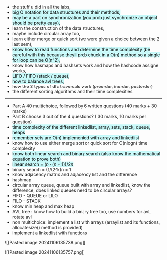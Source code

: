- the stuff u did in all the labs, 
- <mark style="background: #ABF7F7A6;">big O notation for data structures and their methods, </mark>
- <mark style="background: #ABF7F7A6;">may be a part on synchronization (you prob just synchronize an object should be pretty easy), </mark>
- learn the construction of the data structures, 
- maybe include circular array too, 
- learn either merge or quick sort (we were given a choice between the 2 last sem),
- <mark style="background: #ABF7F7A6;">know how to read functions and determine the time complexity (be careful with this because theyll prob chuck in a O(n) method so a single for loop can be O(n^2),</mark>
- know how hasmaps and hashsets work and how the hashcode assigne works, 
- <mark style="background: #ABF7F7A6;">LIFO / FIFO (stack / queue),</mark>
- <mark style="background: #ABF7F7A6;">how to balance avl trees,</mark>
- how the 3 types of dfs traversals work (preorder, inorder, postorder) 
- the different sorting algorithms and their time complexities
---

- Part A 40 multichoice, followed by 6 written questions (40 marks + 30 marks)
- Part B choose 3 out of the 4 questions? ( 30 marks, 10 marks per question)
- <mark style="background: #ABF7F7A6;">time complexity of the different linkedlist, array, sets, stack, queue, heaps</mark>
- <mark style="background: #ABF7F7A6;">remember sets are O(n) implemented with array and linkedlist</mark>
- know how to use either merge sort or quick sort for O(nlogn) time complexity
- <mark style="background: #ABF7F7A6;">know both linear search and binary search (also know the mathematical equation to prove both)</mark>
- <mark style="background: #ABF7F7A6;">linear search = $(n⋅(n+1)​)/2n$
- binary search = (1/(2^k)n = 1</mark>
- know adjacency matrix and adjacency list and the difference
- hashmap
- circular array queue, queue built with array and linkedlist, know the difference, does linked queues need to be circular arrays?
- FIFO - QUEUE or LILO
- FILO - STACK
- know min heap and max heap
- AVL tree : know how to build a binary tree too, use numbers for avl, rotate avl
- non multichoice: implement a list with arrays (arraylist and its functions, allocatesize() method is provided)
- implement a linkedlist with functions

![[Pasted image 20241106135738.png]]

![[Pasted image 20241106135757.png]]
